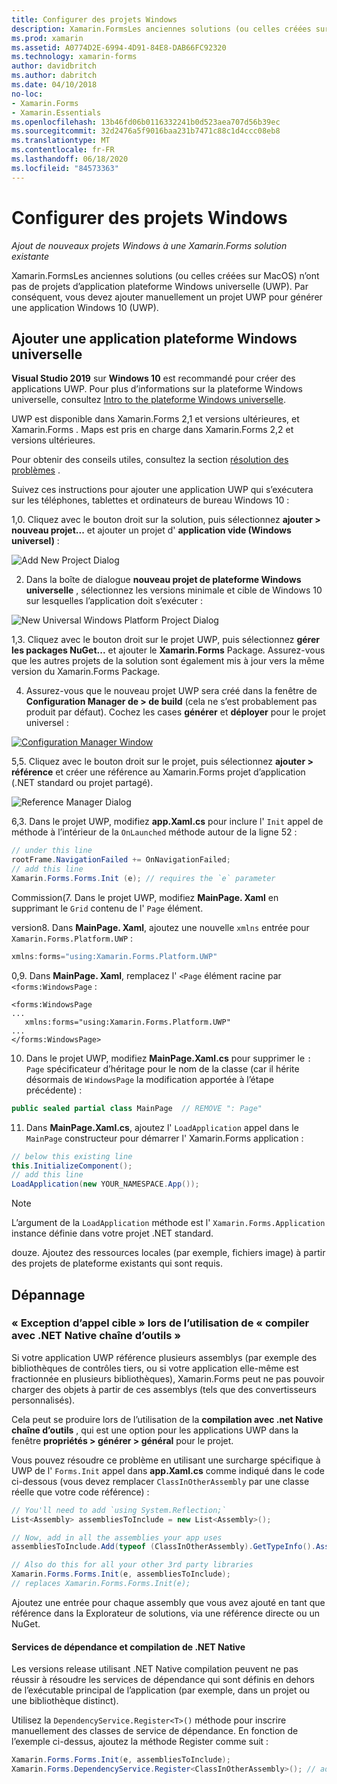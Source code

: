 ```yaml
---
title: Configurer des projets Windows
description: Xamarin.FormsLes anciennes solutions (ou celles créées sur MacOS) n’ont pas de projets de plateforme Windows universelle. cet article explique donc comment ajouter un nouveau projet UWP à une Xamarin.Forms solution existante.
ms.prod: xamarin
ms.assetid: A0774D2E-6994-4D91-84E8-DAB66FC92320
ms.technology: xamarin-forms
author: davidbritch
ms.author: dabritch
ms.date: 04/10/2018
no-loc:
- Xamarin.Forms
- Xamarin.Essentials
ms.openlocfilehash: 13b46fd06b0116332241b0d523aea707d56b39ec
ms.sourcegitcommit: 32d2476a5f9016baa231b7471c88c1d4ccc08eb8
ms.translationtype: MT
ms.contentlocale: fr-FR
ms.lasthandoff: 06/18/2020
ms.locfileid: "84573363"
---
```

# <a name="setup-windows-projects"></a>Configurer des projets Windows

_Ajout de nouveaux projets Windows à une Xamarin.Forms solution existante_

Xamarin.FormsLes anciennes solutions (ou celles créées sur MacOS) n’ont pas de projets d’application plateforme Windows universelle (UWP). Par conséquent, vous devez ajouter manuellement un projet UWP pour générer une application Windows 10 (UWP).

## <a name="add-a-universal-windows-platform-app"></a>Ajouter une application plateforme Windows universelle

**Visual Studio 2019** sur **Windows 10** est recommandé pour créer des applications UWP. Pour plus d’informations sur la plateforme Windows universelle, consultez [Intro to the plateforme Windows universelle](/windows/uwp/get-started/universal-application-platform-guide/).

UWP est disponible dans Xamarin.Forms 2,1 et versions ultérieures, et Xamarin.Forms . Maps est pris en charge dans Xamarin.Forms 2,2 et versions ultérieures.

Pour obtenir des conseils utiles, consultez la section <a href="#troubleshooting">résolution des problèmes</a> .

Suivez ces instructions pour ajouter une application UWP qui s’exécutera sur les téléphones, tablettes et ordinateurs de bureau Windows 10 :

 1,0. Cliquez avec le bouton droit sur la solution, puis sélectionnez **ajouter > nouveau projet...** et ajouter un projet d' **application vide (Windows universel)** :

  ![](universal-images/add-wu.png "Add New Project Dialog")

 2. Dans la boîte de dialogue **nouveau projet de plateforme Windows universelle** , sélectionnez les versions minimale et cible de Windows 10 sur lesquelles l’application doit s’exécuter :

  ![](universal-images/target-version.png "New Universal Windows Platform Project Dialog")

 1,3. Cliquez avec le bouton droit sur le projet UWP, puis sélectionnez **gérer les packages NuGet...** et ajouter le **Xamarin.Forms** Package. Assurez-vous que les autres projets de la solution sont également mis à jour vers la même version du Xamarin.Forms Package.

 4. Assurez-vous que le nouveau projet UWP sera créé dans la fenêtre de **Configuration Manager de > de build** (cela ne s’est probablement pas produit par défaut). Cochez les cases **générer** et **déployer** pour le projet universel :

  [![](universal-images/configuration-sml.png "Configuration Manager Window")](universal-images/configuration.png#lightbox "Configuration Manager Window")

 5,5. Cliquez avec le bouton droit sur le projet, puis sélectionnez **ajouter > référence** et créer une référence au Xamarin.Forms projet d’application (.NET standard ou projet partagé).

  ![](universal-images/addref-sml.png "Reference Manager Dialog")

 6,3. Dans le projet UWP, modifiez **app.Xaml.cs** pour inclure l' `Init` appel de méthode à l’intérieur de la `OnLaunched` méthode autour de la ligne 52 :

```csharp
// under this line
rootFrame.NavigationFailed += OnNavigationFailed;
// add this line
Xamarin.Forms.Forms.Init (e); // requires the `e` parameter
```

 Commission(7. Dans le projet UWP, modifiez **MainPage. Xaml** en supprimant le `Grid` contenu de l' `Page` élément.

 version8. Dans **MainPage. Xaml**, ajoutez une nouvelle `xmlns` entrée pour `Xamarin.Forms.Platform.UWP` :

```csharp
xmlns:forms="using:Xamarin.Forms.Platform.UWP"
```

 0,9. Dans **MainPage. Xaml**, remplacez l' `<Page` élément racine par `<forms:WindowsPage` :

```xaml
<forms:WindowsPage
...
   xmlns:forms="using:Xamarin.Forms.Platform.UWP"
...
</forms:WindowsPage>
```

 10. Dans le projet UWP, modifiez **MainPage.Xaml.cs** pour supprimer le `: Page` spécificateur d’héritage pour le nom de la classe (car il hérite désormais de `WindowsPage` la modification apportée à l’étape précédente) :

```csharp
public sealed partial class MainPage  // REMOVE ": Page"
```

 11. Dans **MainPage.Xaml.cs**, ajoutez l' `LoadApplication` appel dans le `MainPage` constructeur pour démarrer l' Xamarin.Forms application :

```csharp
// below this existing line
this.InitializeComponent();
// add this line
LoadApplication(new YOUR_NAMESPACE.App());
```

> [!NOTE]
> L’argument de la `LoadApplication` méthode est l' `Xamarin.Forms.Application` instance définie dans votre projet .NET standard.

<!--
11 . Double-click **Package.appxmanifest** to set these capabilities
  that are often required:

  Capabilities set:

  * Internet (Client)
  * Location
-->

douze. Ajoutez des ressources locales (par exemple, fichiers image) à partir des projets de plateforme existants qui sont requis.

## <a name="troubleshooting"></a>Dépannage

### <a name="target-invocation-exception-when-using-compile-with-net-native-tool-chain"></a>« Exception d’appel cible » lors de l’utilisation de « compiler avec .NET Native chaîne d’outils »

Si votre application UWP référence plusieurs assemblys (par exemple des bibliothèques de contrôles tiers, ou si votre application elle-même est fractionnée en plusieurs bibliothèques), Xamarin.Forms peut ne pas pouvoir charger des objets à partir de ces assemblys (tels que des convertisseurs personnalisés).

Cela peut se produire lors de l’utilisation de la **compilation avec .net Native chaîne d’outils** , qui est une option pour les applications UWP dans la fenêtre **propriétés > générer > général** pour le projet.

Vous pouvez résoudre ce problème en utilisant une surcharge spécifique à UWP de l' `Forms.Init` appel dans **app.Xaml.cs** comme indiqué dans le code ci-dessous (vous devez remplacer `ClassInOtherAssembly` par une classe réelle que votre code référence) :

```csharp
// You'll need to add `using System.Reflection;`
List<Assembly> assembliesToInclude = new List<Assembly>();

// Now, add in all the assemblies your app uses
assembliesToInclude.Add(typeof (ClassInOtherAssembly).GetTypeInfo().Assembly);

// Also do this for all your other 3rd party libraries
Xamarin.Forms.Forms.Init(e, assembliesToInclude);
// replaces Xamarin.Forms.Forms.Init(e);
```

Ajoutez une entrée pour chaque assembly que vous avez ajouté en tant que référence dans la Explorateur de solutions, via une référence directe ou un NuGet.

#### <a name="dependency-services-and-net-native-compilation"></a>Services de dépendance et compilation de .NET Native

Les versions release utilisant .NET Native compilation peuvent ne pas réussir à résoudre les services de dépendance qui sont définis en dehors de l’exécutable principal de l’application (par exemple, dans un projet ou une bibliothèque distinct).

Utilisez la `DependencyService.Register<T>()` méthode pour inscrire manuellement des classes de service de dépendance. En fonction de l’exemple ci-dessus, ajoutez la méthode Register comme suit :

```csharp
Xamarin.Forms.Forms.Init(e, assembliesToInclude);
Xamarin.Forms.DependencyService.Register<ClassInOtherAssembly>(); // add this
```
